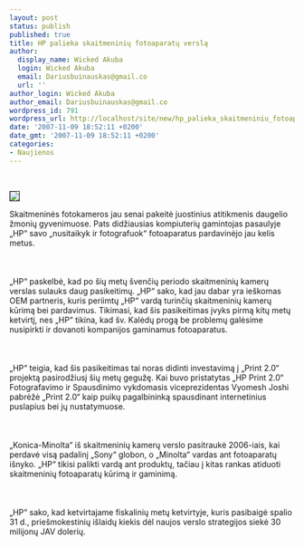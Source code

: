 ```yaml
---
layout: post
status: publish
published: true
title: HP palieka skaitmeninių fotoaparatų verslą
author:
  display_name: Wicked Akuba
  login: Wicked Akuba
  email: Dariusbuinauskas@gmail.co
  url: ''
author_login: Wicked Akuba
author_email: Dariusbuinauskas@gmail.co
wordpress_id: 791
wordpress_url: http://localhost/site/new/hp_palieka_skaitmeniniu_fotoaparatu_versla/
date: '2007-11-09 18:52:11 +0200'
date_gmt: '2007-11-09 18:52:11 +0200'
categories:
- Naujienos
---
```

<p> 
<div class="imgright"><img src="http://www.ipix.lt/out.php/i284504_hpphotosmartr937digitalcamera27062007.jpg" border="1"></div>
<p>Skaitmeninės fotokameros jau senai pakeitė juostinius atitikmenis daugelio žmonių gyvenimuose. Pats didžiausias kompiuterių gamintojas pasaulyje „HP“ savo „nusitaikyk ir fotografuok“ fotoaparatus pardavinėjo jau kelis metus.<br />
<br><br />
<br>„HP“ paskelbė, kad po šių metų švenčių periodo skaitmeninių kamerų verslas sulauks daug pasikeitimų. „HP“ sako, kad jau dabar yra ieškomas OEM partneris, kuris periimtų „HP“ vardą turinčių skaitmeninių kamerų kūrimą bei pardavimus. Tikimasi, kad šis pasikeitimas įvyks pirmą kitų metų ketvirtį, nes „HP“ tikina, kad šv. Kalėdų progą be problemų galėsime nusipirkti ir dovanoti kompanijos gaminamus fotoaparatus.<br />
<br><br />
<br>„HP“ teigia, kad šis pasikeitimas tai noras didinti investavimą į „Print 2.0“ projektą pasirodžiusį šių metų gegužę. Kai buvo pristatytas „HP Print 2.0“ Fotografavimo ir Spausdinimo vykdomasis viceprezidentas Vyomesh Joshi pabrėžė „Print 2.0“ kaip puikų pagalbininką spausdinant internetinius puslapius bei jų nustatymuose.<br />
<br><br />
<br>„Konica-Minolta“ iš skaitmeninių kamerų verslo pasitraukė 2006-iais, kai perdavė visą padalinį „Sony“ globon, o „Minolta“ vardas ant fotoaparatų išnyko. „HP“ tikisi palikti vardą ant produktų, tačiau į kitas rankas atiduoti skaitmeninių fotoaparatų kūrimą ir gaminimą.<br />
<br><br />
<br>„HP“ sako, kad ketvirtajame fiskalinių metų ketvirtyje, kuris pasibaigė spalio 31 d., priešmokestinių išlaidų kiekis dėl naujos verslo strategijos siekė 30 milijonų JAV dolerių.</p>
